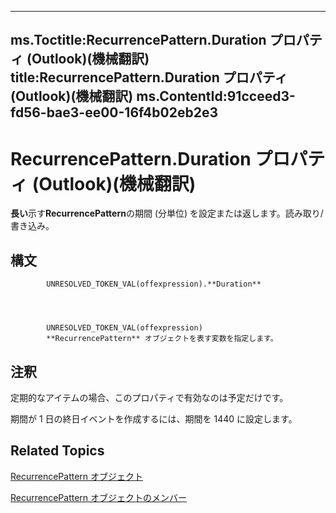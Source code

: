 

---
ms.Toctitle:RecurrencePattern.Duration プロパティ (Outlook)(機械翻訳)
title:RecurrencePattern.Duration プロパティ (Outlook)(機械翻訳)
ms.ContentId:91cceed3-fd56-bae3-ee00-16f4b02eb2e3
---
# RecurrencePattern.Duration プロパティ (Outlook)(機械翻訳)




**長い**示す**RecurrencePattern**の期間 (分単位) を設定または返します。読み取り/書き込み。

## 構文

            UNRESOLVED_TOKEN_VAL(offexpression).**Duration**




            UNRESOLVED_TOKEN_VAL(offexpression)
            **RecurrencePattern** オブジェクトを表す変数を指定します。



## 注釈
定期的なアイテムの場合、このプロパティで有効なのは予定だけです。



期間が 1 日の終日イベントを作成するには、期間を 1440 に設定します。




## Related Topics

[RecurrencePattern オブジェクト](36c098f7-59fb-879a-5173-ed0260d13fa4.md)

[RecurrencePattern オブジェクトのメンバー](d282fdb2-2b6d-983d-fe5f-698113d35f89.md)




